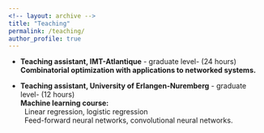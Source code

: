 ```yaml
---
<!-- layout: archive -->
title: "Teaching"
permalink: /teaching/
author_profile: true
---
```

* **Teaching assistant, IMT-Atlantique** - graduate level- (24 hours)
<br> **Combinatorial optimization with applications to networked systems.**

* **Teaching assistant, University of Erlangen-Nuremberg** - graduate level-  (12 hours)
<br> **Machine learning course:**
<br> &nbsp; Linear regression, logistic regression
<br> &nbsp; Feed-forward neural networks, convolutional neural networks.

